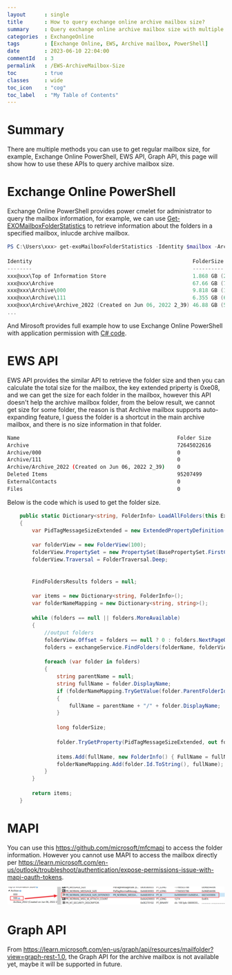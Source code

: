 ```yaml
---
layout      : single
title       : How to query exchange online archive mailbox size?
summary     : Query exchange online archive mailbox size with multiple methods
categories  : ExchangeOnline
tags        : [Exchange Online, EWS, Archive mailbox, PowerShell]
date        : 2023-06-10 22:04:00
commentId   : 3
permalink   : /EWS-ArchiveMailbox-Size
toc         : true
classes     : wide
toc_icon    : "cog"
toc_label   : "My Table of Contents"
---
```


# Summary
There are multiple methods you can use to get regular mailbox size, for example, Exchange Online PowerShell, EWS API, Graph API, this page will show how to use these APIs to query archive mailbox size.

# Exchange Online PowerShell

Exchange Online PowerShell provides power cmelet for administrator to query the mailbox information, for example, we can use [Get-EXOMailboxFolderStatistics](https://learn.microsoft.com/en-us/powershell/module/exchange/get-exomailboxfolderstatistics?view=exchange-ps) to retrieve information about the folders in a specified mailbox, inlucde archive mailbox.


```PowerShell
PS C:\Users\xxx> get-exoMailboxFolderStatistics -Identity $mailbox -Archive | select Identity, FolderSize

Identity                                                    FolderSize
--------                                                    ----------
xxx@xxx\Top of Information Store                            1.868 GB (2,005,434,759 bytes)
xxx@xxx\Archive                                             67.66 GB (72,645,022,616 bytes)
xxx@xxx\Archive\000                                         9.818 GB (10,541,827,919 bytes)
xxx@xxx\Archive\111                                         6.355 GB (6,823,430,806 bytes)
xxx@xxx\Archive\Archive_2022 (Created on Jun 06, 2022 2_39) 46.88 GB (50,340,464,045 bytes)
...
```
And Mirosoft provides full example how to use Exchange Online PowerShell with application permission with [C# code](https://learn.microsoft.com/en-us/powershell/exchange/connect-to-exo-powershell-c-sharp?view=exchange-ps).


# EWS API

EWS API provides the similar API to retrieve the folder size and then you can calculate the total size for the mailbox, the key extended priperty is 0xe08, and we can get the size for each folder in the mailbox, however this API doesn't help the archive mailbox folder, from the below result, we cannot get size for some folder, the reason is that Archive mailbox supports auto-expanding feature, I guess the folder is a shortcut in the main archive mailbox, and there is no size information in that folder.

```bash
Name                                                   Folder Size    
Archive                                                72645022616    
Archive/000                                            0              
Archive/111                                            0              
Archive/Archive_2022 (Created on Jun 06, 2022 2_39)    0              
Deleted Items                                          95207499       
ExternalContacts                                       0              
Files                                                  0              

```

Below is the code which is used to get the folder size.

```csharp
    public static Dictionary<string, FolderInfo> LoadAllFolders(this ExchangeService exchangeService, WellKnownFolderName folderName)
    {
        var PidTagMessageSizeExtended = new ExtendedPropertyDefinition(0xe08, MapiPropertyType.Long);

        var folderView = new FolderView(100);
        folderView.PropertySet = new PropertySet(BasePropertySet.FirstClassProperties, PidTagMessageSizeExtended);
        folderView.Traversal = FolderTraversal.Deep;


        FindFoldersResults folders = null;

        var items = new Dictionary<string, FolderInfo>();
        var folderNameMapping = new Dictionary<string, string>();

        while (folders == null || folders.MoreAvailable)
        {
            //output folders
            folderView.Offset = folders == null ? 0 : folders.NextPageOffset.Value;
            folders = exchangeService.FindFolders(folderName, folderView);

            foreach (var folder in folders)
            {
                string parentName = null;
                string fullName = folder.DisplayName;
                if (folderNameMapping.TryGetValue(folder.ParentFolderId.ToString(), out parentName))
                {
                    fullName = parentName + "/" + folder.DisplayName;
                }

                long folderSize;

                folder.TryGetProperty(PidTagMessageSizeExtended, out folderSize);

                items.Add(fullName, new FolderInfo() { FullName = fullName, FolderSize = folderSize, ItemsCount = folder.TotalCount });
                folderNameMapping.Add(folder.Id.ToString(), fullName);
            }
        }

        return items;
    }
```

# MAPI

You can use this https://github.com/microsoft/mfcmapi to access the folder information. However you cannot use MAPI to access the mailbox directly per https://learn.microsoft.com/en-us/outlook/troubleshoot/authentication/expose-permissions-issue-with-mapi-oauth-tokens. 

![MFCMAPI Folder Size](/assets/img/EWS_Size_2023-09-03_16-33-29.png)

# Graph API

From https://learn.microsoft.com/en-us/graph/api/resources/mailfolder?view=graph-rest-1.0, the Graph API for the archive mailbox is not available yet, maybe it will be supported in future.